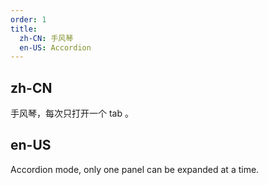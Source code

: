 ```yaml
---
order: 1
title:
  zh-CN: 手风琴
  en-US: Accordion
---
```


## zh-CN

手风琴，每次只打开一个 tab 。

## en-US

Accordion mode, only one panel can be expanded at a time. 



